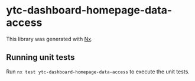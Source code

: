 # ytc-dashboard-homepage-data-access

This library was generated with [Nx](https://nx.dev).

## Running unit tests

Run `nx test ytc-dashboard-homepage-data-access` to execute the unit tests.
